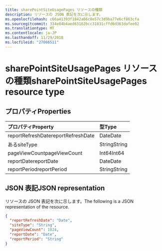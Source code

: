 ```yaml
---
title: sharePointSiteUsagePages リソースの種類
description: リソースの JSON 表記を次に示します。
ms.openlocfilehash: c66a41393f1842a66c8e57c3d9ba77e6cf863cfa
ms.sourcegitcommit: 334e84b4aed63162bcc31831cffd6d363dafee02
ms.translationtype: MT
ms.contentlocale: ja-JP
ms.lasthandoff: 11/29/2018
ms.locfileid: "27066511"
---
```

# <a name="sharepointsiteusagepages-resource-type"></a><span data-ttu-id="f2168-103">sharePointSiteUsagePages リソースの種類</span><span class="sxs-lookup"><span data-stu-id="f2168-103">sharePointSiteUsagePages resource type</span></span>

## <a name="properties"></a><span data-ttu-id="f2168-104">プロパティ</span><span class="sxs-lookup"><span data-stu-id="f2168-104">Properties</span></span>

| <span data-ttu-id="f2168-105">プロパティ</span><span class="sxs-lookup"><span data-stu-id="f2168-105">Property</span></span>          | <span data-ttu-id="f2168-106">型</span><span class="sxs-lookup"><span data-stu-id="f2168-106">Type</span></span>   |
| :---------------- | :----- |
| <span data-ttu-id="f2168-107">reportRefreshDate</span><span class="sxs-lookup"><span data-stu-id="f2168-107">reportRefreshDate</span></span> | <span data-ttu-id="f2168-108">Date</span><span class="sxs-lookup"><span data-stu-id="f2168-108">Date</span></span>   |
| <span data-ttu-id="f2168-109">ある</span><span class="sxs-lookup"><span data-stu-id="f2168-109">siteType</span></span>          | <span data-ttu-id="f2168-110">String</span><span class="sxs-lookup"><span data-stu-id="f2168-110">String</span></span> |
| <span data-ttu-id="f2168-111">pageViewCount</span><span class="sxs-lookup"><span data-stu-id="f2168-111">pageViewCount</span></span>     | <span data-ttu-id="f2168-112">Int64</span><span class="sxs-lookup"><span data-stu-id="f2168-112">Int64</span></span>  |
| <span data-ttu-id="f2168-113">reportDate</span><span class="sxs-lookup"><span data-stu-id="f2168-113">reportDate</span></span>        | <span data-ttu-id="f2168-114">Date</span><span class="sxs-lookup"><span data-stu-id="f2168-114">Date</span></span>   |
| <span data-ttu-id="f2168-115">reportPeriod</span><span class="sxs-lookup"><span data-stu-id="f2168-115">reportPeriod</span></span>      | <span data-ttu-id="f2168-116">String</span><span class="sxs-lookup"><span data-stu-id="f2168-116">String</span></span> |

## <a name="json-representation"></a><span data-ttu-id="f2168-117">JSON 表記</span><span class="sxs-lookup"><span data-stu-id="f2168-117">JSON representation</span></span>

<span data-ttu-id="f2168-118">リソースの JSON 表記を次に示します。</span><span class="sxs-lookup"><span data-stu-id="f2168-118">The following is a JSON representation of the resource.</span></span>

<!-- {
  "blockType": "resource",
  "@odata.type": "microsoft.graph.sharePointSiteUsagePages"
} -->

```json
{
  "reportRefreshDate": "Date", 
  "siteType": "String", 
  "pageViewCount": 1024, 
  "reportDate": "Date", 
  "reportPeriod": "String"
}
```
